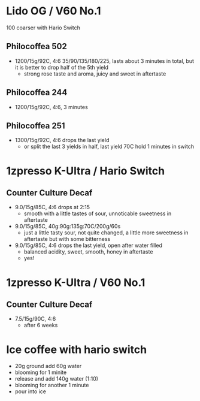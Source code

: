 # Lido OG / V60 No.1

100 coarser with Hario Switch

## Philocoffea 502

- 1200/15g/92C, 4:6 35/90/135/180/225, lasts about 3 minutes in total, but it is better to drop half of the 5th yield
  - strong rose taste and aroma, juicy and sweet in aftertaste

## Philocoffea 244

- 1200/15g/92C, 4:6, 3 minutes

## Philocoffea 251

- 1300/15g/92C, 4:6 drops the last yield
  - or split the last 3 yields in half, last yield 70C hold 1 minutes in switch

# 1zpresso K-Ultra / Hario Switch

## Counter Culture Decaf

- 9.0/15g/85C, 4:6 drops at 2:15
  - smooth with a little tastes of sour, unnoticable sweetness in aftertaste
- 9.0/15g/85C, 40g:90g:135g:70C/200g/60s
  - just a little tasty sour, not quite changed, a little more sweetness in aftertaste but with some bitterness
- 9.0/15g/85C, 4:6 drops the last yield, open after water filled
  - balanced acidity, sweet, smooth, honey in aftertaste
  - yes!

# 1zpresso K-Ultra / V60 No.1

## Counter Culture Decaf

- 7.5/15g/90C, 4:6
  - after 6 weeks

# Ice coffee with hario switch

- 20g ground add 60g water
- blooming for 1 minite
- release and add 140g water (1:10)
- blooming for another 1 minute
- pour into ice
